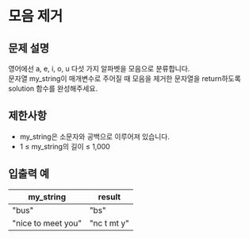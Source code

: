# 모음 제거

## 문제 설명

영어에선 a, e, i, o, u 다섯 가지 알파벳을 모음으로 분류합니다.  
문자열 my_string이 매개변수로 주어질 때 모음을 제거한 문자열을 return하도록 solution 함수를 완성해주세요.  


## 제한사항

- my_string은 소문자와 공백으로 이루어져 있습니다.
- 1 ≤ my_string의 길이 ≤ 1,000


## 입출력 예

| my_string          | result      |
|--------------------|-------------|
| "bus"              | "bs"        |
| "nice to meet you" | "nc t mt y" |
